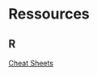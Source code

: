 # Ressources
 
## R
[Cheat Sheets](https://github.com/jhklarcher/ressources/tree/master/cheat_sheets/R)
